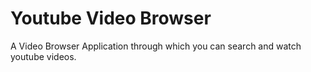 # Youtube Video Browser
A Video Browser Application through which you can search and watch youtube videos.